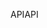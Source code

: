 <span data-ttu-id="e94ea-101">API</span><span class="sxs-lookup"><span data-stu-id="e94ea-101">API</span></span>